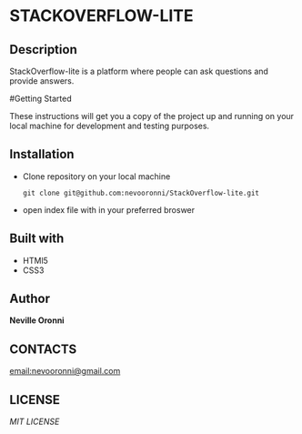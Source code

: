 # STACKOVERFLOW-LITE

## Description

StackOverflow-lite is a platform where people can ask questions and provide answers. 

#Getting Started

These instructions will get you a copy of the project up and running on your local machine for development and testing purposes.

## Installation
* Clone repository on your local machine
  ```
  git clone git@github.com:nevooronni/StackOverflow-lite.git
  ```

* open index file with in your preferred broswer

## Built with
* HTMl5
* CSS3

## Author
**Neville Oronni**

## CONTACTS

[email:nevooronni@gmail.com](nevooronni@gmail.com)

## LICENSE

*MIT LICENSE*
